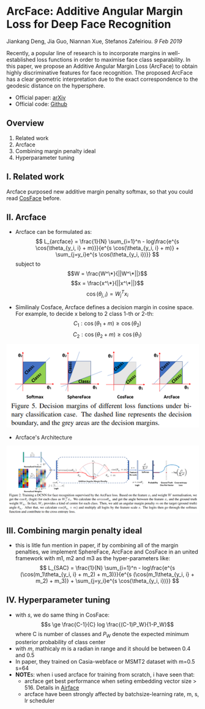 # ArcFace: Additive Angular Margin Loss for Deep Face Recognition
Jiankang Deng, Jia Guo, Niannan Xue, Stefanos Zafeiriou. _9 Feb 2019_

Recently, a popular line of research is to incorporate margins in well-established loss functions in order to maximise face class separability. In this paper, we propose an Additive Angular Margin Loss (ArcFace) to obtain highly discriminative features for face recognition. The proposed ArcFace has a clear geometric interpretation due to the exact correspondence to the geodesic distance on the hypersphere. 

* Official paper: [arXiv](https://arxiv.org/abs/1801.07698)
* Official code: [Github](https://github.com/deepinsight/insightface)

## Overview

1. Related work
2. Arcface
3. Combining margin penalty ideal
4. Hyperparameter tuning

## I. Related work
Arcface purposed new additive margin penalty softmax, so that you could read [CosFace](CosFace.md) before. 

## II. Arcface
- Arcface can be formulated as:
  $$ L_{arcface} = \frac{1}{N} \sum_{i=1}^n - log\frac{e^{s \cos(\theta_{y_i, i} + m)}}{e^{s \cos(\theta_{y_i, i} + m)} + \sum_{j=y_i}e^{s \cos(\theta_{y_i, i})}} $$
subject to 
$$W = \frac{W^\*}{||W^\*||}$$
$$x = \frac{x^\*}{||x^\*||}$$
$$\cos(\theta_{j, i}) = W_j^T x_i $$

- Similinaly Cosface, Arcface defines a decision margin in cosine space. For example, to decide x belong to 2 class 1-th or 2-th:
  $$C_1  :  \cos(\theta_1 + m) \ge \cos(\theta_2)$$
  $$C_2  :  \cos(\theta_2 + m) \ge \cos(\theta_1)$$

![compare](../../../asset/images/Arcface/comparation.png)

- Arcface's Architecture

![architecture](../../../asset/images/Arcface/architecture.png)


## III. Combining margin penalty ideal
- this is litle fun mention in paper, if by combining all of the margin penalties, we implement SphereFace, ArcFace and CosFace in an united framework with m1, m2 and m3 as the hyper-parameters like:
  $$ L_{SAC} = \frac{1}{N} \sum_{i=1}^n - log\frac{e^{s (\cos(m_1\theta_{y_i, i} + m_2) + m_3)}}{e^{s (\cos(m_1\theta_{y_i, i} + m_2) + m_3)} + \sum_{j=y_i}e^{s \cos(\theta_{y_i, i})}} $$

## IV. Hyperparameter tuning
- with $s$, we do same thing in CosFace:
  $$s \ge \frac{C-1}{C} log \frac{(C-1)P_W}{1-P_W}$$
  where C is number of classes and $P_W$ denote the expected minimum posterior probability of class center
- with $m$, mathicaly m is a radian in range and it should be between 0.4 and 0.5 
- In paper, they trained on Casia-webface or MSMT2 dataset with m=0.5 s=64
- **NOTE**s:
when i used arcface for training from scratch, i have seen that:
  - arcface get best performance when seting embedding vector size > 516. Details in [Airface](https://arxiv.org/abs/1907.12256)
  - arcface have been strongly affected by batchsize-learning rate, m, s, lr scheduler
